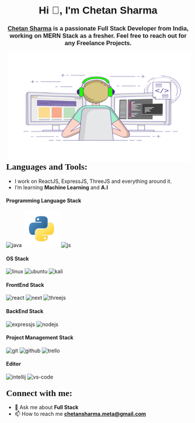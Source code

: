 <!-- Header Section -->
<h1 align="center"><font face="Arial">Hi 👋, I'm Chetan Sharma</font></h1>
<h3 align="center"><font face="Arial"><a href="https://www.linkedin.com/in/chetan-sharma-442b28210/" target="_blank" rel="noreferrer">Chetan Sharma</a> is a passionate Full Stack Developer from India, working on MERN Stack as a fresher. Feel free to reach out for any Freelance Projects.</font></h3>


<!-- GIF -->
<img align="right" height="300" width="500" src="https://raw.githubusercontent.com/mikonoid/mikonoid/main/images/gifs/coder3.gif" />

<!-- Languages and Tools Section -->
<h3 align="left"><font size="+2" face="Verdana">Languages and Tools:</font></h3>


- I work on ReactJS, ExpressJS, ThreeJS and everything around it.
- I’m learning **Machine Learning** and **A.I**



#### Programming Language Stack
<p align="left"><img src="https://static-00.iconduck.com/assets.00/java-icon-756x1024-si1cd6qx.png" alt="java" title="java" width="100" height="120"/>  
<img src="https://raw.githubusercontent.com/github/explore/80688e429a7d4ef2fca1e82350fe8e3517d3494d/topics/python/python.png" alt="python" title="python" width="100" height="100"/> 
<img src="https://upload.wikimedia.org/wikipedia/commons/thumb/6/6a/JavaScript-logo.png/768px-JavaScript-logo.png" alt="js" title="js" width="100" height="100"/> 
</p>

#### OS Stack
<p align="left"><img src="https://brandlogos.net/wp-content/uploads/2020/03/Linux-logo.png" alt="linux" title="linux" width="100" height="100"/>  
  <img src="https://www.vectorlogo.zone/logos/ubuntu/ubuntu-icon.svg" alt="ubuntu" title="ubuntu" width="100" height="100"/>  
  <img src="https://www.techspot.com/images2/downloads/topdownload/2019/04/2019-04-22-ts3_thumbs-4ab.png" alt="kali" title="kali" width="100" height="100"/> </p>

#### FrontEnd Stack
<p align="left">
<img src="https://upload.wikimedia.org/wikipedia/commons/thumb/a/a7/React-icon.svg/2300px-React-icon.svg.png" alt="react" title="react" width="110" height="100"/> 
<img src="https://media.dev.to/cdn-cgi/image/width=1000,height=420,fit=cover,gravity=auto,format=auto/https%3A%2F%2Fdev-to-uploads.s3.amazonaws.com%2Fuploads%2Farticles%2Fxslkwshh8puehkg1vzu0.png" alt="next" title="next" width="170" height="100"/> 
<img src="https://miro.medium.com/v2/resize:fit:687/1*m0zrCLd2wY29-jiHaxYsgA.png" alt="threejs" title="threejs" width="170" height="100"/>
</p>

#### BackEnd Stack 
<p align="left">
<img src="https://cdn.hashnode.com/res/hashnode/image/upload/v1675637255386/f3a9a38b-116d-4b35-8f46-8d8abb78166f.png?w=1600&h=840&fit=crop&crop=entropy&auto=compress,format&format=webp" alt="expressjs" title="expressjs" width="170" height="100"/> 
<img src="https://upload.wikimedia.org/wikipedia/commons/thumb/7/7e/Node.js_logo_2015.svg/2560px-Node.js_logo_2015.svg.png" alt="nodejs" title="nodejs" width="150" height="50"/>  
</p>

#### Project Management Stack
<p align="left">
<img src="https://www.vectorlogo.zone/logos/git-scm/git-scm-icon.svg" alt="git" title="git" width="100" height="100"/>  
<img src="https://www.vectorlogo.zone/logos/github/github-icon.svg" alt="github" title="github" width="100" height="100"/> 
<img src="https://www.vectorlogo.zone/logos/trello/trello-icon.svg" alt="trello" title="trello" width="100" height="100"/>
</p>

#### Editor 
<p align="left">
<img src="https://cdn.worldvectorlogo.com/logos/intellij-idea-1.svg" alt="intellij" title="intellij" width="100" height="100"/>
<img src="https://www.vectorlogo.zone/logos/visualstudio_code/visualstudio_code-icon.svg" alt="vs-code" title="vs-code" width="100" height="100"/> </p>

<!-- Contact Section -->
<h3 align="left"><font size="+2" face="Verdana">Connect with me:</font></h3>
<p align="left">
</p>

- 💬 Ask me about **Full Stack**
- 📫 How to reach me **[chetansharma.meta@gmail.com](mailto:chetansharma.meta@gmail.com)**
